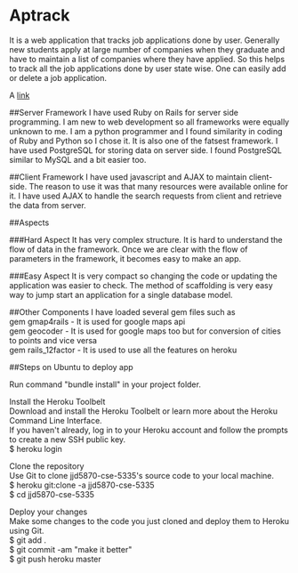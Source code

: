 # Aptrack 
It is a web application that tracks job applications done by user. Generally new students apply at large number of companies when they graduate and have to maintain a list of companies where they have applied. So this helps to track all the job applications done by user state wise. One can easily add or delete a job application. 

 A [link](https://jjd5870-cse-5335.herokuapp.com/)
 
##Server Framework
I have used Ruby on Rails for server side programming. I am new to web development so all frameworks were equally unknown to me. I am a python programmer and I found similarity in coding of Ruby and Python so I chose it. It is also one of the fatsest framework. I have used PostgreSQL for storing data on server side. I found PostgreSQL similar to MySQL and a bit easier too.


##Client Framework
I have used javascript and AJAX to maintain client-side. The reason to use it was that many resources were available online for it. I have used AJAX to handle the search requests from client and retrieve the data from server.


##Aspects

###Hard Aspect
It has very complex structure. It is hard to understand the flow of data in the framework. Once we are clear with the flow of parameters in the framework, it becomes easy to make an app.

###Easy Aspect
It is very compact so changing the code or updating the application was easier to check. The method of scaffolding is very easy way to jump start an application for a single database model.

##Other Components
I have loaded several gem files such as  
gem gmap4rails - It is used for google maps api  
gem geocoder - It is used for google maps too but for conversion of cities to points and vice versa    
gem rails_12factor - It is used to use all the features on heroku    


##Steps on Ubuntu to deploy app

Run command "bundle install" in your project folder.  

Install the Heroku Toolbelt  
Download and install the Heroku Toolbelt or learn more about the Heroku Command Line Interface.  
If you haven't already, log in to your Heroku account and follow the prompts to create a new SSH public key.  
$ heroku login

Clone the repository  
Use Git to clone jjd5870-cse-5335's source code to your local machine.  
$ heroku git:clone -a jjd5870-cse-5335  
$ cd jjd5870-cse-5335  

Deploy your changes  
Make some changes to the code you just cloned and deploy them to Heroku using Git.  
$ git add .  
$ git commit -am "make it better"  
$ git push heroku master  

